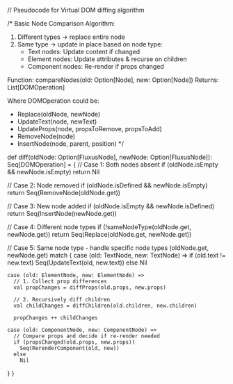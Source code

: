 // Pseudocode for Virtual DOM diffing algorithm

/*
Basic Node Comparison Algorithm:
1. Different types -> replace entire node
2. Same type -> update in place based on node type:
    - Text nodes: Update content if changed
    - Element nodes: Update attributes & recurse on children
    - Component nodes: Re-render if props changed

Function: compareNodes(old: Option[Node], new: Option[Node])
Returns: List[DOMOperation]

Where DOMOperation could be:
- Replace(oldNode, newNode)
- UpdateText(node, newText)
- UpdateProps(node, propsToRemove, propsToAdd)
- RemoveNode(node)
- InsertNode(node, parent, position)
  */

def diff(oldNode: Option[FluxusNode], newNode: Option[FluxusNode]): Seq[DOMOperation] = {
// Case 1: Both nodes absent
if (oldNode.isEmpty && newNode.isEmpty) return Nil

// Case 2: Node removed
if (oldNode.isDefined && newNode.isEmpty)
return Seq(RemoveNode(oldNode.get))

// Case 3: New node added
if (oldNode.isEmpty && newNode.isDefined)
return Seq(InsertNode(newNode.get))

// Case 4: Different node types
if (!sameNodeType(oldNode.get, newNode.get))
return Seq(Replace(oldNode.get, newNode.get))

// Case 5: Same node type - handle specific node types
(oldNode.get, newNode.get) match {
case (old: TextNode, new: TextNode) =>
if (old.text != new.text) Seq(UpdateText(old, new.text))
else Nil

    case (old: ElementNode, new: ElementNode) =>
      // 1. Collect prop differences
      val propChanges = diffProps(old.props, new.props)
      
      // 2. Recursively diff children
      val childChanges = diffChildren(old.children, new.children)
      
      propChanges ++ childChanges
      
    case (old: ComponentNode, new: ComponentNode) =>
      // Compare props and decide if re-render needed
      if (propsChanged(old.props, new.props))
        Seq(RerenderComponent(old, new))
      else 
        Nil
}
}